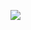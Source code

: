 [<img align="left" src="https://cdn.discordapp.com/attachments/1020800086265057300/1132574160476975246/F1BSS3FWwAcoDEU_2.png">](https://twitter.com/emnide/status/1679933599292768268/photo/1)
